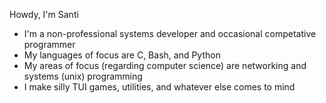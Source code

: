 Howdy, I'm Santi
- I'm a non-professional systems developer and occasional competative programmer
- My languages of focus are C, Bash, and Python
- My areas of focus (regarding computer science) are networking and systems (unix) programming
- I make silly TUI games, utilities, and whatever else comes to mind

<!---
Santi-I-Guess/Santi-I-Guess is a ✨ special ✨ repository because its `README.md` (this file) appears on your GitHub profile.
You can click the Preview link to take a look at your changes.
--->
